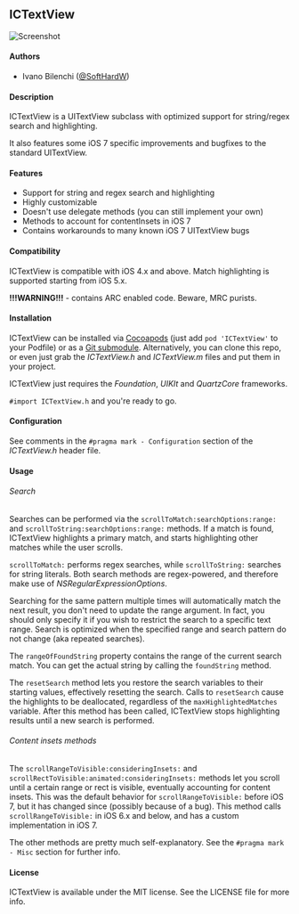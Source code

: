 ## ICTextView

![Screenshot](https://github.com/Exile90/ICTextView/raw/master/screenshot.png)


#### Authors

- Ivano Bilenchi ([@SoftHardW](http://www.twitter.com/SoftHardW))


#### Description

ICTextView is a UITextView subclass with optimized support for string/regex search and highlighting.

It also features some iOS 7 specific improvements and bugfixes to the standard UITextView.


#### Features

- Support for string and regex search and highlighting
- Highly customizable
- Doesn't use delegate methods (you can still implement your own)
- Methods to account for contentInsets in iOS 7
- Contains workarounds to many known iOS 7 UITextView bugs


#### Compatibility

ICTextView is compatible with iOS 4.x and above. Match highlighting is supported starting from iOS 5.x.

**!!!WARNING!!!** - contains ARC enabled code. Beware, MRC purists.


#### Installation

ICTextView can be installed via [Cocoapods](http://cocoapods.org) (just add `pod 'ICTextView'` to your Podfile) or
as a [Git submodule](http://git-scm.com/book/en/Git-Tools-Submodules). Alternatively, you can clone this repo, 
or even just grab the *ICTextView.h* and *ICTextView.m* files and put them in your project.

ICTextView just requires the *Foundation*, *UIKIt* and *QuartzCore* frameworks.

`#import ICTextView.h` and you're ready to go.


#### Configuration

See comments in the `#pragma mark - Configuration` section of the *ICTextView.h* header file.


#### Usage

###### Search

Searches can be performed via the `scrollToMatch:searchOptions:range:` and `scrollToString:searchOptions:range:` methods.
If a match is found, ICTextView highlights a primary match, and starts highlighting other matches while the user scrolls.

`scrollToMatch:` performs regex searches, while `scrollToString:` searches for string literals.
Both search methods are regex-powered, and therefore make use of *NSRegularExpressionOptions*.

Searching for the same pattern multiple times will automatically match the next result, you don't need to update the range argument.
In fact, you should only specify it if you wish to restrict the search to a specific text range.
Search is optimized when the specified range and search pattern do not change (aka repeated searches).

The `rangeOfFoundString` property contains the range of the current search match.
You can get the actual string by calling the `foundString` method.

The `resetSearch` method lets you restore the search variables to their starting values, effectively resetting the search.
Calls to `resetSearch` cause the highlights to be deallocated, regardless of the `maxHighlightedMatches` variable.
After this method has been called, ICTextView stops highlighting results until a new search is performed.

###### Content insets methods

The `scrollRangeToVisible:consideringInsets:` and `scrollRectToVisible:animated:consideringInsets:` methods let you scroll
until a certain range or rect is visible, eventually accounting for content insets.
This was the default behavior for `scrollRangeToVisible:` before iOS 7, but it has changed since (possibly because of a bug).
This method calls `scrollRangeToVisible:` in iOS 6.x and below, and has a custom implementation in iOS 7.

The other methods are pretty much self-explanatory. See the `#pragma mark - Misc` section for further info.


#### License

ICTextView is available under the MIT license. See the LICENSE file for more info.
